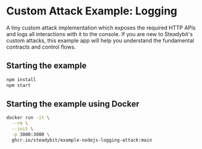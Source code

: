 # Custom Attack Example: Logging

A tiny custom attack implementation which exposes the required
HTTP APIs and logs all interactions with it to the console.
If you are new to Steadybit's custom attacks, this example app
will help you understand the fundamental contracts and control
flows.

## Starting the example

```sh
npm install
npm start
```

## Starting the example using Docker

```sh
docker run -it \
  --rm \
  --init \
  -p 3000:3000 \
  ghcr.io/steadybit/example-nodejs-logging-attack:main
```